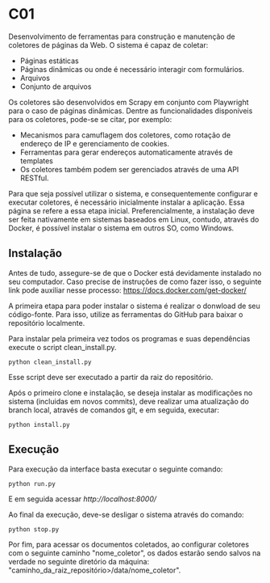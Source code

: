 # C01
Desenvolvimento de ferramentas para construção e manutenção de coletores de páginas da Web. O sistema é capaz de coletar:

- Páginas estáticas
- Páginas dinâmicas ou onde é necessário interagir com formulários.
- Arquivos
- Conjunto de arquivos

Os coletores são desenvolvidos em Scrapy em conjunto com Playwright para o caso de páginas dinâmicas. Dentre as funcionalidades disponíveis para os coletores, pode-se se citar, por exemplo:

- Mecanismos para camuflagem dos coletores, como rotação de endereço de IP e gerenciamento de cookies.
- Ferramentas para gerar endereços automaticamente através de templates
- Os coletores também podem ser gerenciados através de uma API RESTful.

Para que seja possível utilizar o sistema, e consequentemente configurar e executar coletores, é necessário inicialmente instalar a aplicação. Essa página se refere a essa etapa inicial. Preferencialmente, a instalação deve ser feita nativamente em sistemas baseados em Linux, contudo, através do Docker, é possível instalar o sistema em outros SO, como Windows.

## Instalação
Antes de tudo, assegure-se de que o Docker está devidamente instalado no seu computador. Caso precise de instruções de como fazer isso, o seguinte link pode auxiliar nesse processo: https://docs.docker.com/get-docker/

A primeira etapa para poder instalar o sistema é realizar o donwload de seu código-fonte. Para isso, utilize as ferramentas do GitHub para baixar o repositório localmente.

Para instalar pela primeira vez todos os programas e suas dependências execute o script clean_install.py.
```
python clean_install.py
```
Esse script deve ser executado a partir da raiz do repositório.


Após o primeiro clone e instalação, se deseja instalar as modificações no sistema (incluidas em novos commits), deve realizar uma atualização do branch local, através de comandos git, e em seguida, executar:
```
python install.py
```

## Execução

Para execução da interface basta executar o seguinte comando:
```
python run.py
```
E em seguida acessar _http://localhost:8000/_

Ao final da execução, deve-se desligar o sistema através do comando:

```
python stop.py
```

Por fim, para acessar os documentos coletados, ao configurar coletores com o seguinte caminho "nome_coletor", os dados estarão sendo salvos na verdade no seguinte diretório da máquina: "caminho_da_raiz_repositório>/data/nome_coletor".
